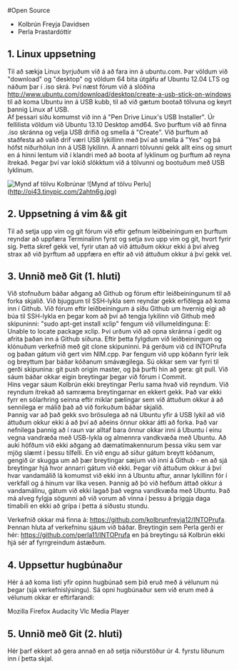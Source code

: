 #Open Source

- Kolbrún Freyja Davidsen
- Perla Þrastardóttir

## 1. Linux uppsetning
Til að sækja Linux byrjuðum við á að fara inn á ubuntu.com.  Þar völdum við "download" og "desktop" og völdum 64 bita útgáfu af Ubuntu 12.04 LTS og náðum þar í .iso skrá. Því næst fórum við á slóðina http://www.ubuntu.com/download/desktop/create-a-usb-stick-on-windows til að koma Ubuntu inn á USB kubb, til að við gætum bootað tölvuna og keyrt þannig Linux af USB.  
Af þessari síðu komumst við inn á "Pen Drive Linux's USB Installer".  Úr fellilista völdum við Ubuntu 13.10 Desktop amd64.  Svo þurftum við að finna .iso skránna og velja USB drifið og smella á "Create".  Við þurftum að staðfesta að valið drif væri USB lykillinn með því að smella á "Yes" og þá hófst niðurhölun inn á USB lykilinn. Á annarri tölvunni gekk allt eins og smurt en á hinni lentum við í klandri með að boota af lyklinum og þurftum að reyna ítrekað.  Þegar því var lokið slökktum við á tölvunni og bootuðum með USB lyklinum.

![Mynd af tölvu Kolbrúnar](http://oi40.tinypic.com/oarwvp.jpg)
![Mynd af tölvu Perlu] (http://oi43.tinypic.com/2ahtn6g.jpg)

## 2. Uppsetning á vim && git

Til að setja upp vim og git fórum við eftir gefnum leiðbeiningum en þurftum reyndar að uppfæra Terminalinn fyrst og setja svo upp vim og git, hvort fyrir sig.  Þetta skref gekk vel, fyrir utan að við áttuðum okkur ekki á því alveg strax að við þyrftum að uppfæra en eftir að við áttuðum okkur á því gekk vel.

## 3. Unnið með Git (1. hluti)


Við stofnuðum báðar aðgang að Github og fórum eftir leiðbeiningunum til að forka skjalið. Við bjuggum til SSH-lykla sem reyndar gekk erfiðlega að koma inn í Github.  Við fórum eftir leiðbeiningum á síðu Github um hvernig eigi að búa til SSH-lykla en þegar kom að því að tengja lykilinn við Github með skipuninni: "sudo apt-get install xclip" fengum við villumeldinguna: E: Unable to locate package xclip.  Því urðum við að opna skránna í gedit og afrita þaðan inn á Github síðuna.  Eftir þetta fylgdum við leiðbeiningum og klónuðum verkefnið með git clone skipuninni. Þá gerðum við cd INTOPrufa og þaðan gátum við gert vim NIM.cpp.  Þar fengum við upp kóðann fyrir leik og breyttum þar báðar kóðanum smávægilega.  Sú okkar sem var fyrri til gerði skipunina: git push origin master, og þá þurfti hin að gera: git pull.  Við sáum báðar okkar eigin breytingar þegar við fórum í Commit.  
Hins vegar sáum Kolbrún ekki breytingar Perlu sama hvað við reyndum.  Við reyndum ítrekað að samræma breytingarnar en ekkert gekk.  Það var ekki fyrr en sólarhring seinna eftir miklar pælingar sem við áttuðum okkur á að sennilega er málið það að við forkuðum báðar skjalið.  
Þannig var að það gekk svo brösulega að ná Ubuntu yfir á USB lykil að við áttuðum okkur ekki á að því að aðeins önnur okkar átti að forka. Það var nefnilega þannig að í raun var alltaf bara önnur okkar inni á Ubuntu í einu vegna vandræða með USB-lykla og almennra vandkvæða með Ubuntu.  Að auki höfðum við ekki aðgang að dæmatímakennurum þessa viku sem var mjög slæmt í þessu tilfelli.  En við engu að síður gátum breytt kóðanum, gengið úr skugga um að þær breytingar sæjum við inni á Github - en að sjá breytingar hjá hvor annarri gátum við ekki.  Þegar við áttuðum okkur á því hvar vandamálið lá komumst við ekki inn á Ubuntu aftur, annar lykillinn fór í verkfall og á hinum var líka vesen.  Þannig að þó við hefðum áttað okkur á vandamálinu, gátum við ekki lagað það vegna vandkvæða með Ubuntu.  Það má alveg fylgja sögunni að við vorum að vinna í þessu á þriggja daga tímabili en ekki að grípa í þetta á síðustu stundu.   

Verkefnið okkar má finna á: https://github.com/kolbrunfreyja12/INTOPrufa.  Þennan hluta af verkefninu sjáum við báðar.
Breytingin sem Perla gerði er hér: https://github.com/perla11/INTOPrufa en þá breytingu sá Kolbrún ekki hjá sér af fyrrgreindum ástæðum.

## 4. Uppsettur hugbúnaður

Hér á að koma listi yfir opinn hugbúnað sem þið eruð með á vélunum nú þegar (sjá verkefnislýsingu).
Sá opni hugbúnaður sem við erum með á vélunum okkar er eftirfarandi:

Mozilla Firefox
Audacity
Vlc Media Player


## 5. Unnið með Git (2. hluti)

Hér þarf ekkert að gera annað en að setja niðurstöður úr 4. fyrstu liðunum inn í þetta skjal.
